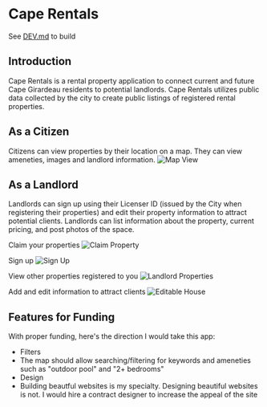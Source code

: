 # Cape Rentals

See [DEV.md](https://github.com/josiah1888/cape-rentals/blob/master/DEV.md) to build

## Introduction

Cape Rentals is a rental property application to connect current and future Cape Girardeau residents to potential landlords. Cape Rentals utilizes public data collected by the city to create public listings of registered rental properties.

## As a Citizen

Citizens can view properties by their location on a map. They can view ameneties, images and landlord information.
![Map View](http://i.imgur.com/ZYZN4db.png)

## As a Landlord

Landlords can sign up using their Licenser ID (issued by the City when registering their properties) and edit their property information to attract potential clients. Landlords can list information about the property, current pricing, and post photos of the space.

Claim your properties
![Claim Property](http://i.imgur.com/FpkyMV4.png)

Sign up
![Sign Up](http://i.imgur.com/aJ97p9q.png)

View other properties registered to you
![Landlord Properties](http://i.imgur.com/N9x6JbR.png)

Add and edit information to attract clients
![Editable House](http://i.imgur.com/jQfoqr7.png)

## Features for Funding

With proper funding, here's the direction I would take this app:
- Filters
-  The map should allow searching/filtering for keywords and ameneties such as "outdoor pool" and "2+ bedrooms"
- Design
-  Building beautful websites is my specialty. Designing beautiful websites is not. I would hire a contract designer to increase the appeal of the site

